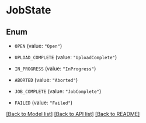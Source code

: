 # JobState

## Enum


* `OPEN` (value: `"Open"`)

* `UPLOAD_COMPLETE` (value: `"UploadComplete"`)

* `IN_PROGRESS` (value: `"InProgress"`)

* `ABORTED` (value: `"Aborted"`)

* `JOB_COMPLETE` (value: `"JobComplete"`)

* `FAILED` (value: `"Failed"`)


[[Back to Model list]](../README.md#documentation-for-models) [[Back to API list]](../README.md#documentation-for-api-endpoints) [[Back to README]](../README.md)


